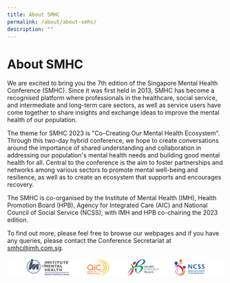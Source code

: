 ```yaml
---
title: About SMHC
permalink: /about/about-smhc/
description: ""
---
```

# About SMHC

We are excited to bring you the 7th edition of the Singapore Mental Health Conference (SMHC). Since it was first held in 2013, SMHC has become a recognised platform where professionals in the healthcare, social service, and intermediate and long-term care sectors, as well as service users have come together to share insights and exchange ideas to improve the mental health of our population. 

The theme for SMHC 2023 is "Co-Creating Our Mental Health Ecosystem". Through this two-day hybrid conference, we hope to create conversations around the importance of shared understanding and collaboration in addressing our population's mental health needs and building good mental health for all. Central to the conference is the aim to foster partnerships and networks among various sectors to promote mental well-being and resilience, as well as to create an ecosystem that supports and encourages recovery.

The SMHC is co-organised by the Institute of Mental Health (IMH), Health Promotion Board (HPB), Agency for Integrated Care (AIC) and National Council of Social Service (NCSS), with IMH and HPB co-chairing the 2023 edition.

To find out more, please feel free to browse our webpages and if you have any queries, please contact the Conference Secretariat at [smhc@imh.com.sg](mailto:smh@imh.com.sg).

![](/images/Footer.png)